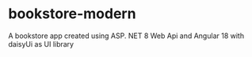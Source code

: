 # bookstore-modern
A bookstore app created using ASP. NET 8 Web Api and Angular 18 with daisyUi as UI library
